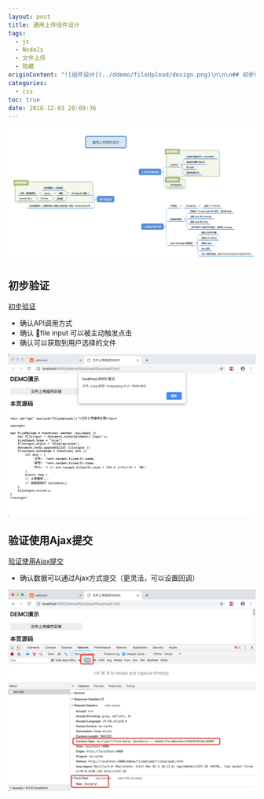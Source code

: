 ```yaml
---
layout: post
title: 通用上传组件设计
tags:
  - js
  - NodeJs
  - 文件上传
  - 隐藏
originContent: "![组件设计](../ddemo/fileUpload/design.png)\n\n\n## 初步验证\n\n[初步验证](./ddemo/fileUpload/fileupload1.html)\n\n- 确认API调用方式\n- 确认 \bfile input 可以被主动触发点击\n- 确认可以获取到用户选择的文件\n\n\n![初步验证](./ddemo/fileUpload/fileupload1.png)\n\n\n## 验证使用Ajax提交\n\n[验证使用Ajax提交](/ddemo/fileUpload/fileupload2.html)\n\n- 确认数据可以通过Ajax方式提交（更灵活，可以设置回调）\n\n![验证使用Ajax提交](/ddemo/fileUpload/fileupload2.png)"
categories:
  - css
toc: true
date: 2018-12-03 20:09:36
---
```


![组件设计](./ddemo/fileUpload/design.png)


## 初步验证

[初步验证](./ddemo/fileUpload/fileupload1.html)

- 确认API调用方式
- 确认 file input 可以被主动触发点击
- 确认可以获取到用户选择的文件


![初步验证](./ddemo/fileUpload/fileupload1.png)


## 验证使用Ajax提交

[验证使用Ajax提交](/ddemo/fileUpload/fileupload2.html)

- 确认数据可以通过Ajax方式提交（更灵活，可以设置回调）

![验证使用Ajax提交](/ddemo/fileUpload/fileupload2.png)